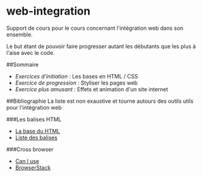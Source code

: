 # web-integration
Support de cours pour le cours concernant l'intégration web dans son ensemble.

Le but étant de pouvoir faire progresser autant les débutants que les plus à l'aise avec le code.

##Sommaire
* *Exercices d'initiation* : Les bases en HTML / CSS
* *Exercice de progression* : Styliser les pages web
* *Exercice plus amusant* : Effets et animation d'un site internet

##Bibliographie
La liste est non exaustive et tourne autours des outils utils pour l'intégration web

###Les balises HTML
* [La base du HTML](https://developer.mozilla.org/fr/docs/Apprendre/HTML/Balises_HTML)
* [Liste des balises](https://jaetheme.com/balises-html5)

###Cross browser
* [Can I use](https://caniuse.com/)
* [BrowserStack](https://www.browserstack.com/)